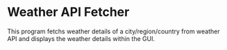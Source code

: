 # Weather API Fetcher

This program fetchs weather details of a city/region/country from weather API and displays the weather details within the GUI.
